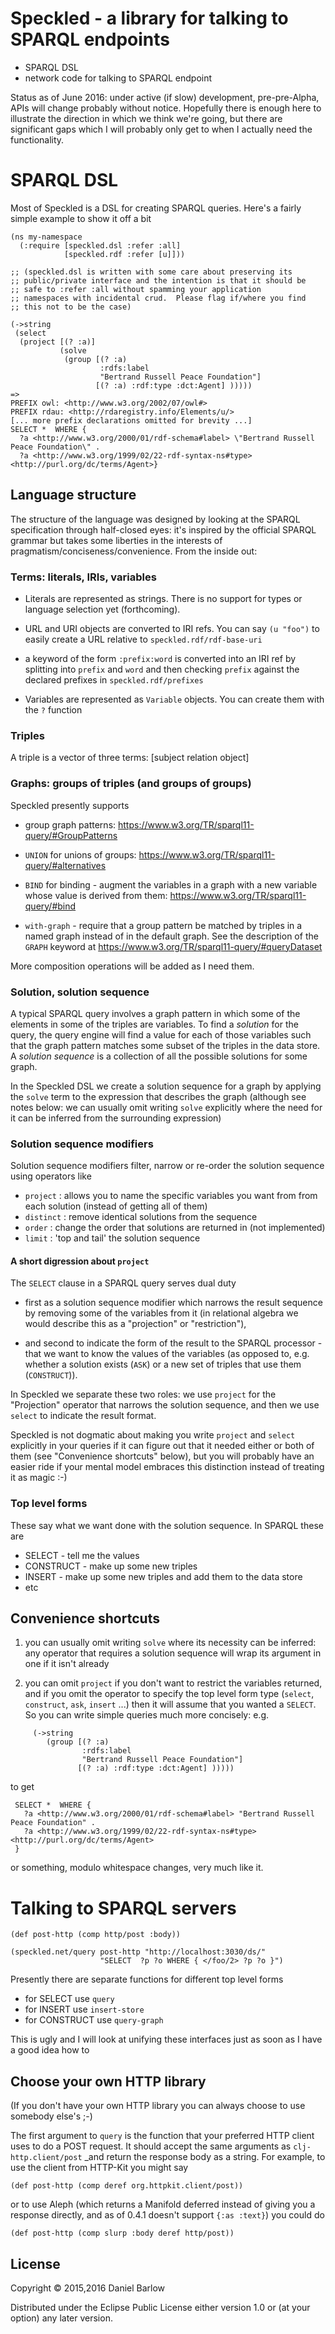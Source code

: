 # Speckled - a library for talking to SPARQL endpoints

* SPARQL DSL
* network code for talking to SPARQL endpoint

Status as of June 2016: under active (if slow) development,
pre-pre-Alpha, APIs will change probably without notice.  Hopefully
there is enough here to illustrate the direction in which we think
we're going, but there are significant gaps which I will probably only
get to when I actually need the functionality.

# SPARQL DSL

Most of Speckled is a DSL for creating SPARQL queries.  Here's a
fairly simple example to show it off a bit

    (ns my-namespace
      (:require [speckled.dsl :refer :all]
                [speckled.rdf :refer [u]]))

    ;; (speckled.dsl is written with some care about preserving its
    ;; public/private interface and the intention is that it should be
    ;; safe to :refer :all without spamming your application
    ;; namespaces with incidental crud.  Please flag if/where you find
    ;; this not to be the case)

    (->string
     (select
      (project [(? :a)]
               (solve
                (group [(? :a)
                        :rdfs:label
                        "Bertrand Russell Peace Foundation"]
                       [(? :a) :rdf:type :dct:Agent] )))))
    =>
    PREFIX owl: <http://www.w3.org/2002/07/owl#>
    PREFIX rdau: <http://rdaregistry.info/Elements/u/>
    [... more prefix declarations omitted for brevity ...]
    SELECT *  WHERE {
      ?a <http://www.w3.org/2000/01/rdf-schema#label> \"Bertrand Russell Peace Foundation\" .
      ?a <http://www.w3.org/1999/02/22-rdf-syntax-ns#type> <http://purl.org/dc/terms/Agent>}

## Language structure

The structure of the language was designed by looking at the SPARQL
specification through half-closed eyes: it's inspired by the official
SPARQL grammar but takes some liberties in the interests of
pragmatism/conciseness/convenience.  From the inside out:


### Terms: literals, IRIs, variables

- Literals are represented as strings.  There is no support for types
  or language selection yet (forthcoming).

- URL and URI objects are converted to IRI refs.  You can say `(u "foo")` to easily create a URL relative to `speckled.rdf/rdf-base-uri`

- a keyword of the form `:prefix:word` is converted into an IRI ref by splitting into `prefix` and `word` and then checking `prefix` against the declared prefixes in `speckled.rdf/prefixes`

- Variables are represented as `Variable` objects.  You can create them with the `?` function 

### Triples

A triple is a vector of three terms: [subject relation object]

### Graphs: groups of triples (and groups of groups)

Speckled presently supports

* group graph patterns:
  https://www.w3.org/TR/sparql11-query/#GroupPatterns

* `UNION` for unions of groups:
  https://www.w3.org/TR/sparql11-query/#alternatives

* `BIND` for binding - augment the variables in a graph with a new
  variable whose value is derived from them:
  https://www.w3.org/TR/sparql11-query/#bind

* `with-graph` - require that a group pattern be matched by triples in a named
  graph instead of in the default graph. See the description of the `GRAPH` keyword at https://www.w3.org/TR/sparql11-query/#queryDataset

More composition operations will be added as I need them.

### Solution, solution sequence

A typical SPARQL query involves a graph pattern in which some of the
elements in some of the triples are variables.  To find a _solution_
for the query, the query engine will find a value for each of those
variables such that the graph pattern matches some subset of the
triples in the data store.  A _solution sequence_ is a collection of
all the possible solutions for some graph.

In the Speckled DSL we create a solution sequence for a graph by
applying the `solve` term to the expression that describes the graph
(although see notes below: we can usually omit writing `solve`
explicitly where the need for it can be inferred from the 
surrounding expression)


### Solution sequence modifiers

Solution sequence modifiers filter, narrow or re-order the solution
sequence using operators like

* `project` : allows you to name the specific variables you want from from each solution (instead of getting all of them)
* `distinct` : remove identical solutions from the sequence
* `order` : change the order that solutions are returned in (not implemented)
* `limit` : 'top and tail' the solution sequence

#### A short digression about `project`

The `SELECT` clause in a SPARQL query serves dual duty

* first as a solution sequence modifier which narrows the result
sequence by removing some of the variables from it (in relational
algebra we would describe this as a "projection" or "restriction"),

* and second to indicate the form of the result to the SPARQL
processor - that we want to know the values of the variables (as
opposed to, e.g. whether a solution exists (`ASK`) or a new set of
triples that use them (`CONSTRUCT`)).

In Speckled we separate these two roles: we use `project` for the
"Projection" operator that narrows the solution sequence, and then we
use `select` to indicate the result format.

Speckled is not dogmatic about making you write `project` and `select`
explicitly in your queries if it can figure out that it needed either
or both of them (see "Convenience shortcuts" below), but you will
probably have an easier ride if your mental model embraces this
distinction instead of treating it as magic :-)

### Top level forms

These say what we want done with the solution sequence.  In SPARQL these are

  * SELECT - tell me the values
  * CONSTRUCT - make up some new triples
  * INSERT - make up some new triples and add them to the data store
  * etc

## Convenience shortcuts

1. you can usually omit writing `solve` where its necessity can be
inferred: any operator that requires a solution sequence will wrap its
argument in one if it isn't already

2. you can omit `project` if you don't want to restrict the variables
returned, and if you omit the operator to specify the top level form
type (`select`, `construct`, `ask`, `insert` ...) then it will assume
that you wanted a `SELECT`. So you can write simple queries much more
concisely: e.g.

```
     (->string
        (group [(? :a)
                :rdfs:label
                "Bertrand Russell Peace Foundation"]
               [(? :a) :rdf:type :dct:Agent] )))))

```
to get

     SELECT *  WHERE {
       ?a <http://www.w3.org/2000/01/rdf-schema#label> "Bertrand Russell Peace Foundation" .
       ?a <http://www.w3.org/1999/02/22-rdf-syntax-ns#type> <http://purl.org/dc/terms/Agent>
     }

or something, modulo whitespace changes, very much like it.


# Talking to SPARQL servers

    (def post-http (comp http/post :body))

    (speckled.net/query post-http "http://localhost:3030/ds/"
                        "SELECT  ?p ?o WHERE { </foo/2> ?p ?o }")

Presently there are separate functions for different top level forms

* for SELECT use `query`
* for INSERT use `insert-store`
* for CONSTRUCT use `query-graph`

This is ugly and I will look at unifying these interfaces just as soon as I have a good idea how to

## Choose your own HTTP library

(If you don't have your own HTTP library you can always choose to use
somebody else's ;-)

The first argument to `query` is the function that your preferred HTTP
client uses to do a POST request.  It should accept the same arguments
as `clj-http.client/post` _and return the response body as a string.
For example, to use the client from HTTP-Kit you might say

    (def post-http (comp deref org.httpkit.client/post))

or to use Aleph (which returns a Manifold deferred instead of giving
you a response directly, and as of 0.4.1 doesn't support `{:as
:text}`) you could do 

    (def post-http (comp slurp :body deref http/post))



## License

Copyright © 2015,2016 Daniel Barlow

Distributed under the Eclipse Public License either version 1.0 or (at
your option) any later version.
